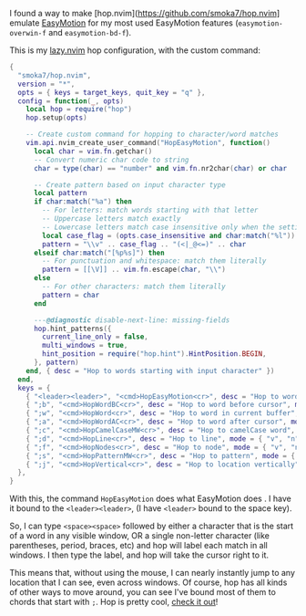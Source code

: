 <!-- :metadata:

title: Bringing EasyMotion back to NeoVim!
tags: VIM, NeoVim
publishedAt: 2024-12-07T08:56:23-07:00
summary:

I'm pretty excited about this one. I've been using
[EasyMotion](https://github.com/easymotion/vim-easymotion) for a long time -
before [NeoVim](https://github.com/neovim/neovim) existed, and after, even
though it seemed to go out of style (see https://github.com/neovim/neovim for
more information about why). There are lots of alternatives, like
[leap.nvim](https://github.com/ggandor/leap.nvim),
[flash.nvim](https://github.com/folke/flash.nvim),
[sneak.nvim](https://github.com/justinmk/vim-sneak) and etc, but they all
required typing more characters, or didn't work across windows, or were just
generally buggy. I stuck with EasyMotion; it _just worked_ for me, even despite
it's drawbacks. Until it didn't. Recently, it has started crashing NeoVim. I
[reported](https://github.com/easymotion/vim-easymotion/issues/507) the issue,
but no response. EasyMotion is quite old and it doesn't appear as though anyone
is working on it anymore.

I found a solution, though, and that is to write a custom
[hop.nvim](https://github.com/smoka7/hop.nvim) command that _works_ like
EasyMotion used to. Read the rest of the article if you want to see how to do
it!

-->

I found a way to make [hop.nvim](https://github.com/smoka7/hop.nvim] emulate
[EasyMotion](https://github.com/easymotion/vim-easymotion) for my most used
EasyMotion features (`easymotion-overwin-f` and `easymotion-bd-f`).

This is my [lazy.nvim](https://github.com/folke/lazy.nvim) hop configuration,
with the custom command:

```lua
{
  "smoka7/hop.nvim",
  version = "*",
  opts = { keys = target_keys, quit_key = "q" },
  config = function(_, opts)
    local hop = require("hop")
    hop.setup(opts)

    -- Create custom command for hopping to character/word matches
    vim.api.nvim_create_user_command("HopEasyMotion", function()
      local char = vim.fn.getchar()
      -- Convert numeric char code to string
      char = type(char) == "number" and vim.fn.nr2char(char) or char

      -- Create pattern based on input character type
      local pattern
      if char:match("%a") then
        -- For letters: match words starting with that letter
        -- Uppercase letters match exactly
        -- Lowercase letters match case insensitive only when the setting is enabled
        local case_flag = (opts.case_insensitive and char:match("%l")) and "\\c" or ""
        pattern = "\\v" .. case_flag .. "(<|_@<=)" .. char
      elseif char:match("[%p%s]") then
        -- For punctuation and whitespace: match them literally
        pattern = [[\V]] .. vim.fn.escape(char, "\\")
      else
        -- For other characters: match them literally
        pattern = char
      end

      ---@diagnostic disable-next-line: missing-fields
      hop.hint_patterns({
        current_line_only = false,
        multi_windows = true,
        hint_position = require("hop.hint").HintPosition.BEGIN,
      }, pattern)
    end, { desc = "Hop to words starting with input character" })
  end,
  keys = {
    { "<leader><leader>", "<cmd>HopEasyMotion<cr>", desc = "Hop to word", mode = { "v", "n" } },
    { ";b", "<cmd>HopWordBC<cr>", desc = "Hop to word before cursor", mode = { "v", "n" } },
    { ";w", "<cmd>HopWord<cr>", desc = "Hop to word in current buffer", mode = { "v", "n" } },
    { ";a", "<cmd>HopWordAC<cr>", desc = "Hop to word after cursor", mode = { "v", "n" } },
    { ";c", "<cmd>HopCamelCaseMW<cr>", desc = "Hop to camelCase word", mode = { "v", "n" } },
    { ";d", "<cmd>HopLine<cr>", desc = "Hop to line", mode = { "v", "n" } },
    { ";f", "<cmd>HopNodes<cr>", desc = "Hop to node", mode = { "v", "n" } },
    { ";s", "<cmd>HopPatternMW<cr>", desc = "Hop to pattern", mode = { "v", "n" } },
    { ";j", "<cmd>HopVertical<cr>", desc = "Hop to location vertically", mode = { "v", "n" } },
  },
}
```

With this, the command `HopEasyMotion` does what EasyMotion does . I have it
bound to the `<leader><leader>`, (I have `<leader>` bound to the space key).

So, I can type `<space><space>` followed by either a character that is the
start of a word in any visible window, OR a single non-letter character (like
parentheses, period, braces, etc) and hop will label each match in all windows.
I then type the label, and hop will take the cursor right to it.

This means that, without using the mouse, I can nearly instantly jump to any
location that I can see, even across windows. Of course, hop has all kinds of
other ways to move around, you can see I've bound most of them to chords that
start with `;`. Hop is pretty cool, [check it
out](https://github.com/smoka7/hop.nvim)!
